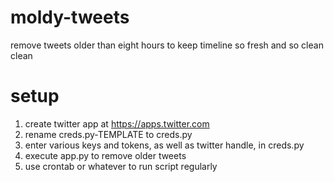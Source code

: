 # moldy-tweets

remove tweets older than eight hours to keep timeline so fresh and so clean clean

# setup

1. create twitter app at https://apps.twitter.com
2. rename creds.py-TEMPLATE to creds.py
3. enter various keys and tokens, as well as twitter handle, in creds.py
4. execute app.py to remove older tweets
5. use crontab or whatever to run script regularly
